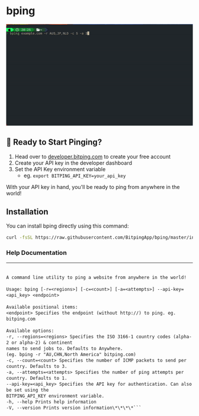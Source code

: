 # bping

![Bping demo](./bping-demo.gif)

## 🚀 Ready to Start Pinging?

1. Head over to [developer.bitping.com](https://developer.bitping.com/pricing) to create your free account
2. Create your API key in the developer dashboard
3. Set the API Key environment variable
   - eg. `export BITPING_API_KEY=your_api_key`

With your API key in hand, you'll be ready to ping from anywhere in the world!

## Installation

You can install bping directly using this command:

```bash
curl -fsSL https://raw.githubusercontent.com/BitpingApp/bping/master/install.sh | bash
```

### Help Documentation

---

````

A command line utility to ping a website from anywhere in the world!

Usage: bping [-r=<regions>] [-c=<count>] [-a=<attempts>] --api-key=<api_key> <endpoint>

Available positional items:
<endpoint> Specifies the endpoint (without http://) to ping. eg. bitping.com

Available options:
-r, --regions=<regions> Specifies the ISO 3166-1 country codes (alpha-2 or alpha-2) & continent
names to send jobs to. Defaults to Anywhere.
(eg. bping -r "AU,CHN,North America" bitping.com)
-c, --count=<count> Specifies the number of ICMP packets to send per country. Defaults to 3.
-a, --attempts=<attempts> Specifies the number of ping attempts per country. Defaults to 1.
--api-key=<api_key> Specifies the API key for authentication. Can also be set using the
BITPING_API_KEY environment variable.
-h, --help Prints help information
-V, --version Prints version information\*\*\*\*```

````

```

```
